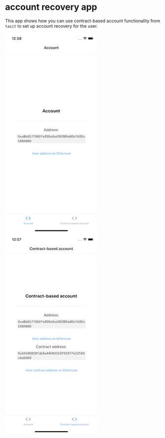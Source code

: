 # account recovery app

This app shows how you can use contract-based account functionality from `tasit` to set up account recovery for the user.

![](docs/images/AccountTab.png)
![](docs/images/ContractBasedAccountTab.png)
